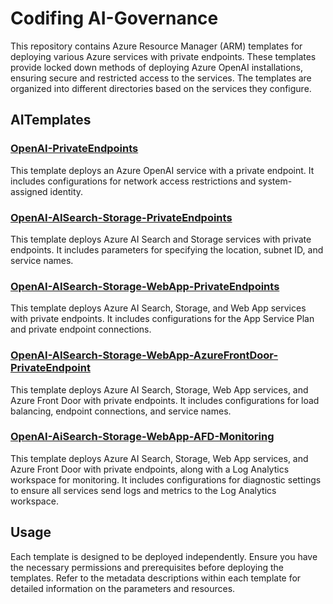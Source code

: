 
# Codifing AI-Governance

This repository contains Azure Resource Manager (ARM) templates for deploying various Azure services with private endpoints. These templates provide locked down methods of deploying Azure OpenAI installations, ensuring secure and restricted access to the services. The templates are organized into different directories based on the services they configure.

## AITemplates

### [OpenAI-PrivateEndpoints](OpenAI-PrivateEndpoints/AzureOpenAI_PrivateEndpoint.json)
This template deploys an Azure OpenAI service with a private endpoint. It includes configurations for network access restrictions and system-assigned identity.

### [OpenAI-AISearch-Storage-PrivateEndpoints](OpenAI-AISearch-Storage-PrivateEndpoints/OpenAI-AISearch-Storage-PrivateEndpoints.json)
This template deploys Azure AI Search and Storage services with private endpoints. It includes parameters for specifying the location, subnet ID, and service names.

### [OpenAI-AISearch-Storage-WebApp-PrivateEndpoints](OpenAI-AISearch-Storage-WebApp-PrivateEndpoints/OpenAI-AISearch-Storage-WebApp-PrivateEndpoints.json)
This template deploys Azure AI Search, Storage, and Web App services with private endpoints. It includes configurations for the App Service Plan and private endpoint connections.

### [OpenAI-AISearch-Storage-WebApp-AzureFrontDoor-PrivateEndpoint](OpenAI-AISearch-Storage-WebApp-AzureFrontDoor-PrivateEndpoint/OpenAI-AISearch-Storage-WebApp-AzureFrontDoor-PrivateEndpoint.json)
This template deploys Azure AI Search, Storage, Web App services, and Azure Front Door with private endpoints. It includes configurations for load balancing, endpoint connections, and service names.

### [OpenAI-AiSearch-Storage-WebApp-AFD-Monitoring](OpenAI-AiSearch-Storage-WebApp-AFD-Monitoring/OpenAI-AiSearch-Storage-WebApp-AFD-Monitoring.json)
This template deploys Azure AI Search, Storage, Web App services, and Azure Front Door with private endpoints, along with a Log Analytics workspace for monitoring. It includes configurations for diagnostic settings to ensure all services send logs and metrics to the Log Analytics workspace.

## Usage

Each template is designed to be deployed independently. Ensure you have the necessary permissions and prerequisites before deploying the templates. Refer to the metadata descriptions within each template for detailed information on the parameters and resources.